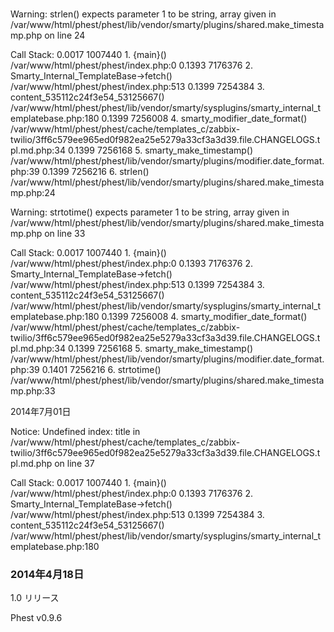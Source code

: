 ### 
Warning: strlen() expects parameter 1 to be string, array given in /var/www/html/phest/phest/lib/vendor/smarty/plugins/shared.make_timestamp.php on line 24

Call Stack:
    0.0017    1007440   1. {main}() /var/www/html/phest/phest/index.php:0
    0.1393    7176376   2. Smarty_Internal_TemplateBase->fetch() /var/www/html/phest/phest/index.php:513
    0.1399    7254384   3. content_535112c24f3e54_53125667() /var/www/html/phest/phest/lib/vendor/smarty/sysplugins/smarty_internal_templatebase.php:180
    0.1399    7256008   4. smarty_modifier_date_format() /var/www/html/phest/phest/cache/templates_c/zabbix-twilio/3ff6c579ee965ed0f982ea25e5279a33cf3a3d39.file.CHANGELOGS.tpl.md.php:34
    0.1399    7256168   5. smarty_make_timestamp() /var/www/html/phest/phest/lib/vendor/smarty/plugins/modifier.date_format.php:39
    0.1399    7256216   6. strlen() /var/www/html/phest/phest/lib/vendor/smarty/plugins/shared.make_timestamp.php:24


Warning: strtotime() expects parameter 1 to be string, array given in /var/www/html/phest/phest/lib/vendor/smarty/plugins/shared.make_timestamp.php on line 33

Call Stack:
    0.0017    1007440   1. {main}() /var/www/html/phest/phest/index.php:0
    0.1393    7176376   2. Smarty_Internal_TemplateBase->fetch() /var/www/html/phest/phest/index.php:513
    0.1399    7254384   3. content_535112c24f3e54_53125667() /var/www/html/phest/phest/lib/vendor/smarty/sysplugins/smarty_internal_templatebase.php:180
    0.1399    7256008   4. smarty_modifier_date_format() /var/www/html/phest/phest/cache/templates_c/zabbix-twilio/3ff6c579ee965ed0f982ea25e5279a33cf3a3d39.file.CHANGELOGS.tpl.md.php:34
    0.1399    7256168   5. smarty_make_timestamp() /var/www/html/phest/phest/lib/vendor/smarty/plugins/modifier.date_format.php:39
    0.1401    7256216   6. strtotime() /var/www/html/phest/phest/lib/vendor/smarty/plugins/shared.make_timestamp.php:33

2014年7月01日


Notice: Undefined index: title in /var/www/html/phest/phest/cache/templates_c/zabbix-twilio/3ff6c579ee965ed0f982ea25e5279a33cf3a3d39.file.CHANGELOGS.tpl.md.php on line 37

Call Stack:
    0.0017    1007440   1. {main}() /var/www/html/phest/phest/index.php:0
    0.1393    7176376   2. Smarty_Internal_TemplateBase->fetch() /var/www/html/phest/phest/index.php:513
    0.1399    7254384   3. content_535112c24f3e54_53125667() /var/www/html/phest/phest/lib/vendor/smarty/sysplugins/smarty_internal_templatebase.php:180



### 2014年4月18日

1.0 リリース


Phest v0.9.6